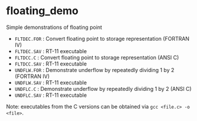 # floating_demo
Simple demonstrations of floating point

* `FLTDEC.FOR` : Convert floating point to storage representation (FORTRAN IV)
* `FLTDEC.SAV` : RT-11 executable 
* `FLTDCC.C` : Convert floating point to storage representation (ANSI C)
* `FLTDCC.SAV` : RT-11 executable 
* `UNDFLW.FOR` : Demonstrate underflow by repeatedly dividing 1 by 2 (FORTRAN IV) 
* `UNDFLW.SAV` : RT-11 executable
* `UNDFLC.C` : Demonstrate underflow by repeatedly dividing 1 by 2 (ANSI C) 
* `UNDFLC.SAV` : RT-11 executable

Note: executables from the C versions can be obtained via `gcc <file.c> -o <file>`.

